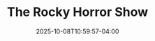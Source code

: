 ---
title: The Rocky Horror Show
Theatre: Amelia Musical Playhouse
Venue: Amelia Musical Playhouse
Season: 13
date: 2025-10-08T10:59:57-04:00
opening_date: 2025-10-10
closing_date: 2025-10-18
showtimes:
- 2025-10-10 19:30:00
- 2025-10-11 19:30:00
- 2025-10-17 19:30:00
- 2025-10-18 19:30:00
featured_image: 2025-The-Rocky-Horror-Show.webp
featured_image_alt: 
featured_image_caption: 
featured_image_attr: 
featured_image_attr_link: 
program:
Website: https://ameliamusicalplayhouse.com/news/rocky2025/
Tickets: https://904tix.com/organizations/amelia-musical-playhouse
show_details: 
cast:
  - Usherettes:
      - Amber Kramer
      - Jessica Wright
      - Dani Gamble
      - Laura Beth Hume
  - Narrator: David Wyttenbach
  - Brad: Sam Cobean
  - Janet: Amelia Underwood
  - Riff Raff: Thomas Steele
  - Magenta: Kaylee Croft
  - Columbia: Samantha Griffith
  - Frank ‘n’ Furter: Zack Edenfield
  - Rocky: John Pfluger
  - Eddie: Joey Johnson
  - Dr. Scott: Jeff Goldberg
  - Phantoms:
      - Isabella Ricciardi
      - Adriana Rodriguez
      - Vicki Wyttenbach
      - Ty Reuter
      - Amber Kramer
      - Jessica Wright
      - Dani Gamble
      - Laura Beth Hume
crew:
  - Director: Jill Dillingham
orchestra:
genres: 
Description: 
---